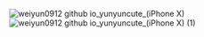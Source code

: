![weiyun0912 github io_yunyuncute_(iPhone X)](https://user-images.githubusercontent.com/42636085/140265520-42b804f7-4223-4e14-b8ae-2631ac0eeace.png)
![weiyun0912 github io_yunyuncute_(iPhone X) (1)](https://user-images.githubusercontent.com/42636085/140265521-7376d55c-a5fd-4039-8afa-c5f1033c0892.png)
